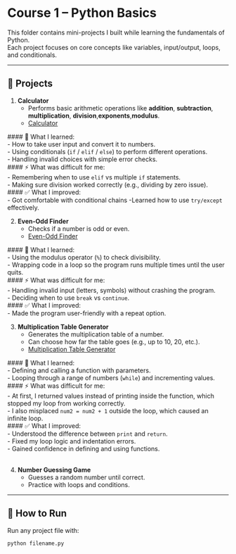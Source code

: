 # Course 1 – Python Basics

This folder contains mini-projects I built while learning the fundamentals of Python.  
Each project focuses on core concepts like variables, input/output, loops, and conditionals.

---

## 📂 Projects

1. **Calculator**  
   - Performs basic arithmetic operations like **addition**, **subtraction**, **multiplication**, **division**,**exponents**,**modulus**.
   - [Calculator](calculator.py)
   
‎#### 📝 What I learned:  
‎- How to take user input and convert it to numbers.  
‎- Using conditionals (`if` / `elif` / `else`) to perform different operations.  
‎- Handling invalid choices with simple error checks.  
‎
‎#### ⚡ What was difficult for me:  
‎- Remembering when to use `elif` vs multiple `if` statements.  
‎- Making sure division worked correctly (e.g., dividing by zero issue).  
‎
‎#### ✅ What I improved:  
‎- Got comfortable with conditional chains
-Learned how to use `try/except` effectively.      


2. **Even-Odd Finder**  
   - Checks if a number is odd or even.
   - [Even-Odd Finder](even_odd_finder.py)

‎#### 📝 What I learned:  
‎- Using the modulus operator (`%`) to check divisibility.  
‎- Wrapping code in a loop so the program runs multiple times until the user quits.  
‎
‎#### ⚡ What was difficult for me:  
‎- Handling invalid input (letters, symbols) without crashing the program.  
‎- Deciding when to use `break` vs `continue`.  
‎
‎#### ✅ What I improved:  
‎- Made the program user-friendly with a repeat option.  


3. **Multiplication Table Generator**  
   - Generates the multiplication table of a number.  
   - Can choose how far the table goes (e.g., up to 10, 20, etc.).
   - [Multiplication Table Generator](multiplication_table_generator.py)

‎#### 📝 What I learned:  
‎- Defining and calling a function with parameters.  
‎- Looping through a range of numbers (`while`) and incrementing values.  
‎
‎#### ⚡ What was difficult for me:  
‎- At first, I returned values instead of printing inside the function, which stopped my loop from working correctly.  
‎- I also misplaced `num2 = num2 + 1` outside the loop, which caused an infinite loop.  
‎
‎#### ✅ What I improved:  
‎- Understood the difference between `print` and `return`.  
‎- Fixed my loop logic and indentation errors.  
‎- Gained confidence in defining and using functions.  
‎

4. **Number Guessing Game** 
   - Guesses a random number until correct.  
   - Practice with loops and conditions.

---

## 🚀 How to Run

Run any project file with:  

```bash
python filename.py
